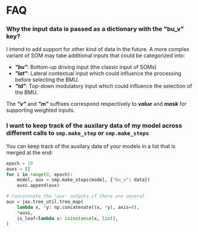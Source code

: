 # FAQ

### Why the input data is passed as a dictionary with the "bu_v" key?

I intend to add support for other kind of data in the future. A more complex variant of SOM may take additional inputs that could be categorized into:

* ***"bu"***: Bottom-up driving input (the classic input of SOMs)
* ***"lat"***: Lateral contextual input which could influence the processing before selecting the BMU.
* ***"td"***: Top-down modulatory input which could influence the selection of the BMU.

The ***"v"*** and ***"m"*** suffixes correspond respectively to ***value*** and ***mask*** for supporting weighted inputs.


### I want to keep track of the auxilary data of my model across different calls to `smp.make_step` or `smp.make_steps`

You can keep track of the auxilary data of your models in a list that is merged at the end:

```python
epoch = 10
auxs = []
for i in range(0, epoch):
    model, aux = smp.make_steps(model, {"bu_v": data})
    auxs.append(aux)

# Concatenate the 'aux' outputs if there are several
aux = jax.tree_util.tree_map(
    lambda x, *y: np.concatenate((x, *y), axis=0),
    *auxs,
    is_leaf=lambda x: isinstance(x, list),
)
```

